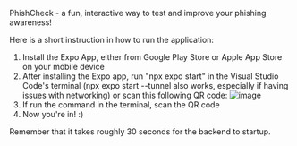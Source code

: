 PhishCheck - a fun, interactive way to test and improve your phishing awareness!

Here is a short instruction in how to run the application:

1. Install the Expo App, either from Google Play Store or Apple App Store on your mobile device
2. After installing the Expo app, run "npx expo start" in the Visual Studio Code's terminal (npx expo start --tunnel also works, especially if having issues with networking) or scan this following QR code:
![image](https://github.com/user-attachments/assets/6ccf6987-7a31-41f1-a7ca-b49f91157fa8)
3. If run the command in the terminal, scan the QR code
4. Now you're in! :)

Remember that it takes roughly 30 seconds for the backend to startup. 
